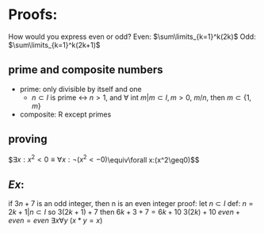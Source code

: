 # Proofs:
How would you express even or odd?
	Even: $\sum\limits_{k=1}^k(2k)$
	Odd: $\sum\limits_{k=1}^k(2k+1)$
## prime and composite numbers
- prime: only divisible by itself and one
	- $n\subset I$ is prime $\leftrightarrow$ $n>1$, and $\forall$ int $m|m\subset I, m>0$, $m/n$, then $m\subset\{1,m\}$ 
- composite: R except primes
## proving
$$\exists x:x^2<0\equiv
\forall x:\neg(x^2<-0)$\equiv\forall x:(x^2\geq0)$$
## $Ex$:
if $3n+7$ is an odd integer, then n is an even integer
proof:
	let $n \subset I$
	def: $n=2k+1|n\subset I$
	so $3(2k+1)+7$
	then $6k+3+7=6k+10$
	$3(2k)+10$
	$even+even=even$
$\exists x\forall y\ (x*y=x)$ 